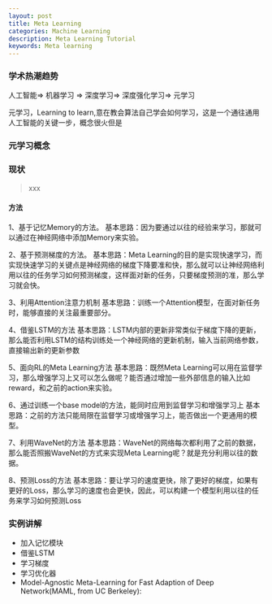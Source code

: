 ```yaml
---
layout: post
title: Meta Learning
categories: Machine Learning
description: Meta Learning Tutorial
keywords: Meta learning
---
```


### 学术热潮趋势
人工智能=> 机器学习 => 深度学习=> 深度强化学习=> 元学习

元学习，Learning to learn,意在教会算法自己学会如何学习，这是一个通往通用人工智能的关键一步，概念很火但是

### 元学习概念


### 现状
> xxx

#### 方法
1、基于记忆Memory的方法。 
基本思路：因为要通过以往的经验来学习，那就可以通过在神经网络中添加Memory来实验。

2、基于预测梯度的方法。 
基本思路：Meta Learning的目的是实现快速学习，而实现快速学习的关键点是神经网络的梯度下降要准和快，那么就可以让神经网络利用以往的任务学习如何预测梯度，这样面对新的任务，只要梯度预测的准，那么学习就会快。

3、利用Attention注意力机制 
基本思路：训练一个Attention模型，在面对新任务时，能够直接的关注最重要部分。

4、借鉴LSTM的方法 
基本思路：LSTM内部的更新非常类似于梯度下降的更新，那么能否利用LSTM的结构训练处一个神经网络的更新机制，输入当前网络参数，直接输出新的更新参数

5、面向RL的Meta Learning方法 
基本思路：既然Meta Learning可以用在监督学习，那么增强学习上又可以怎么做呢？能否通过增加一些外部信息的输入比如reward，和之前的action来实验。

6、通过训练一个base model的方法，能同时应用到监督学习和增强学习上 
基本思路：之前的方法只能局限在监督学习或增强学习上，能否做出一个更通用的模型。

7、利用WaveNet的方法 
基本思路：WaveNet的网络每次都利用了之前的数据，那么能否照搬WaveNet的方式来实现Meta Learning呢？就是充分利用以往的数据。

8、预测Loss的方法 
基本思路：要让学习的速度更快，除了更好的梯度，如果有更好的Loss，那么学习的速度也会更快，因此，可以构建一个模型利用以往的任务来学习如何预测Loss

### 实例讲解

- 加入记忆模块
- 借鉴LSTM
- 学习梯度
- 学习优化器
- Model-Agnostic Meta-Learning for Fast Adaption of Deep Network(MAML, from UC Berkeley):



